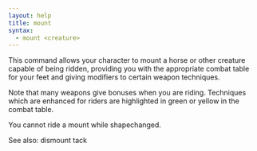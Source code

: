 ```yaml
---
layout: help
title: mount
syntax:
  - mount <creature>
---
```


This command allows your character to mount a horse or other creature capable 
of being ridden, providing you with the appropriate combat table for your feet 
and giving modifiers to certain weapon techniques.

Note that many weapons give bonuses when you are riding.  Techniques which are 
enhanced for riders are highlighted in green or yellow in the combat table.

You cannot ride a mount while shapechanged.

See also: dismount tack

